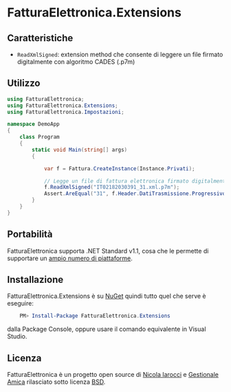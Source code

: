 ﻿# FatturaElettronica.Extensions

## Caratteristiche

- `ReadXmlSigned`: extension method che consente di leggere un file firmato digitalmente con algoritmo CADES (.p7m)

## Utilizzo

```cs
using FatturaElettronica;
using FatturaElettronica.Extensions;
using FatturaElettronica.Impostazioni;

namespace DemoApp
{
    class Program
    {
        static void Main(string[] args)
        {

            var f = Fattura.CreateInstance(Instance.Privati);

			// Legge un file di fattura elettronica firmato digitalmente.
            f.ReadXmlSigned("IT02182030391_31.xml.p7m");
            Assert.AreEqual("31", f.Header.DatiTrasmissione.ProgressivoInvio);
        }
    }
}
```

## Portabilità

FatturaElettronica supporta .NET Standard v1.1, cosa che le permette di supportare un [ampio numero di piattaforme][netstandard].

## Installazione

FatturaElettronica.Extensions è su [NuGet][nuget] quindi tutto quel che serve è eseguire:

```powershell
    PM> Install-Package FatturaElettronica.Extensions
```

dalla Package Console, oppure usare il comando equivalente in Visual Studio.

## Licenza

FatturaElettronica è un progetto open source di [Nicola Iarocci][ni] e [Gestionale Amica][ga] rilasciato sotto licenza [BSD][bsd].

[pa]: https://www.agenziaentrate.gov.it/wps/file/Nsilib/Nsi/Schede/Comunicazioni/Fatture+e+corrispettivi/Fatture+e+corrispettivi+ST/ST+invio+di+fatturazione+elettronica/ST+Fatturazione+elettronica+-+Allegato+A/Allegato+A+-+Specifiche+tecniche+vers+1.1_22062018.pdf
[bsd]: http://github.com/FatturaElettronica/FatturaElettronica.Extensions/blob/master/LICENSE
[ga]: http://gestionaleamica.com
[ni]: https://nicolaiarocci.com
[nuget]: https://www.nuget.org/packages/FatturaElettronica.Extensions/
[netstandard]: https://github.com/dotnet/standard/blob/master/docs/versions/netstandard1.1.md